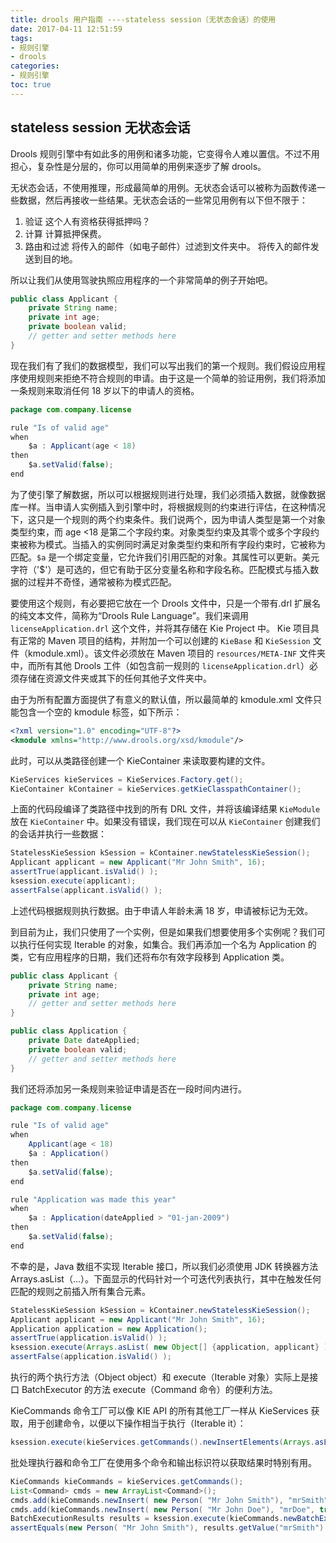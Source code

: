 ```yaml
---
title: drools 用户指南 ----stateless session（无状态会话）的使用
date: 2017-04-11 12:51:59
tags: 
- 规则引擎
- drools
categories: 
- 规则引擎
toc: true
---
```




## stateless session 无状态会话 ##

Drools 规则引擎中有如此多的用例和诸多功能，它变得令人难以置信。不过不用担心，复杂性是分层的，你可以用简单的用例来逐步了解 drools。

无状态会话，不使用推理，形成最简单的用例。无状态会话可以被称为函数传递一些数据，然后再接收一些结果。无状态会话的一些常见用例有以下但不限于：

1. 验证
  这个人有资格获得抵押吗？
2. 计算
  计算抵押保费。
3. 路由和过滤
  将传入的邮件（如电子邮件）过滤到文件夹中。
  将传入的邮件发送到目的地。

所以让我们从使用驾驶执照应用程序的一个非常简单的例子开始吧。

```java
public class Applicant {
    private String name;
    private int age;
    private boolean valid;
    // getter and setter methods here
}
```

现在我们有了我们的数据模型，我们可以写出我们的第一个规则。我们假设应用程序使用规则来拒绝不符合规则的申请。由于这是一个简单的验证用例，我们将添加一条规则来取消任何 18 岁以下的申请人的资格。

```java
package com.company.license

rule "Is of valid age"
when
    $a : Applicant(age < 18)
then
    $a.setValid(false);
end
```

<!-- more -->

为了使引擎了解数据，所以可以根据规则进行处理，我们必须插入数据，就像数据库一样。当申请人实例插入到引擎中时，将根据规则的约束进行评估，在这种情况下，这只是一个规则的两个约束条件。我们说两个，因为申请人类型是第一个对象类型约束，而 age <18 是第二个字段约束。对象类型约束及其零个或多个字段约束被称为模式。当插入的实例同时满足对象类型约束和所有字段约束时，它被称为匹配。`$a` 是一个绑定变量，它允许我们引用匹配的对象。其属性可以更新。美元字符（'$'）是可选的，但它有助于区分变量名称和字段名称。匹配模式与插入数据的过程并不奇怪，通常被称为模式匹配。

要使用这个规则，有必要把它放在一个 Drools 文件中，只是一个带有.drl 扩展名的纯文本文件，简称为“Drools Rule Language”。我们来调用 `licenseApplication.drl` 这个文件，并将其存储在 Kie Project 中。 Kie 项目具有正常的 Maven 项目的结构，并附加一个可以创建的 `KieBase` 和 `KieSession` 文件（kmodule.xml）。该文件必须放在 Maven 项目的 `resources/META-INF` 文件夹中，而所有其他 Drools 工件（如包含前一规则的 `licenseApplication.drl`）必须存储在资源文件夹或其下的任何其他子文件夹中。

由于为所有配置方面提供了有意义的默认值，所以最简单的 kmodule.xml 文件只能包含一个空的 kmodule 标签，如下所示：

```xml
<?xml version="1.0" encoding="UTF-8"?>
<kmodule xmlns="http://www.drools.org/xsd/kmodule"/>
```

此时，可以从类路径创建一个 KieContainer 来读取要构建的文件。

```java
KieServices kieServices = KieServices.Factory.get();
KieContainer kContainer = kieServices.getKieClasspathContainer();
```

上面的代码段编译了类路径中找到的所有 DRL 文件，并将该编译结果 `KieModule` 放在 `KieContainer` 中。如果没有错误，我们现在可以从 `KieContainer` 创建我们的会话并执行一些数据：

```java
StatelessKieSession kSession = kContainer.newStatelessKieSession();
Applicant applicant = new Applicant("Mr John Smith", 16);
assertTrue(applicant.isValid() );
ksession.execute(applicant);
assertFalse(applicant.isValid() );
```

上述代码根据规则执行数据。由于申请人年龄未满 18 岁，申请被标记为无效。

到目前为止，我们只使用了一个实例，但是如果我们想要使用多个实例呢？我们可以执行任何实现 Iterable 的对象，如集合。我们再添加一个名为 Application 的类，它有应用程序的日期，我们还将布尔有效字段移到 Application 类。

```java
public class Applicant {
    private String name;
    private int age;
    // getter and setter methods here
}

public class Application {
    private Date dateApplied;
    private boolean valid;
    // getter and setter methods here
}
```

我们还将添加另一条规则来验证申请是否在一段时间内进行。

```java
package com.company.license

rule "Is of valid age"
when
    Applicant(age < 18)
    $a : Application()     
then
    $a.setValid(false);
end

rule "Application was made this year"
when
    $a : Application(dateApplied > "01-jan-2009")     
then
    $a.setValid(false);
end
```

不幸的是，Java 数组不实现 Iterable 接口，所以我们必须使用 JDK 转换器方法 Arrays.asList（...）。下面显示的代码针对一个可迭代列表执行，其中在触发任何匹配的规则之前插入所有集合元素。

```java
StatelessKieSession kSession = kContainer.newStatelessKieSession();
Applicant applicant = new Applicant("Mr John Smith", 16);
Application application = new Application();
assertTrue(application.isValid() );
ksession.execute(Arrays.asList( new Object[] {application, applicant} ) );
assertFalse(application.isValid() );
```

执行的两个执行方法（Object object）和 execute（Iterable 对象）实际上是接口 BatchExecutor 的方法 execute（Command 命令）的便利方法。

KieCommands 命令工厂可以像 KIE A​​PI 的所有其他工厂一样从 KieServices 获取，用于创建命令，以便以下操作相当于执行（Iterable it）：

```java
ksession.execute(kieServices.getCommands().newInsertElements(Arrays.asList( new Object[] {application, applicant} ) );
```

批处理执行器和命令工厂在使用多个命令和输出标识符以获取结果时特别有用。
```java
KieCommands kieCommands = kieServices.getCommands();
List<Command> cmds = new ArrayList<Command>();
cmds.add(kieCommands.newInsert( new Person( "Mr John Smith"), "mrSmith", true, null ) );
cmds.add(kieCommands.newInsert( new Person( "Mr John Doe"), "mrDoe", true, null ) );
BatchExecutionResults results = ksession.execute(kieCommands.newBatchExecution( cmds) );
assertEquals(new Person( "Mr John Smith"), results.getValue("mrSmith") );
```

